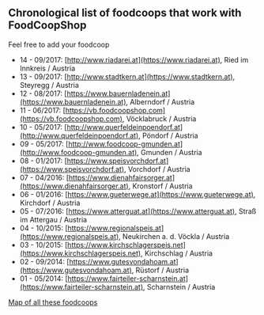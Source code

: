 ## Chronological list of foodcoops that work with FoodCoopShop

Feel free to add your foodcoop

* 14 - 09/2017: [http://www.riadarei.at](https://www.riadarei.at), Ried im Innkreis / Austria
* 13 - 09/2017: [http://www.stadtkern.at](https://www.stadtkern.at), Steyregg / Austria
* 12 - 08/2017: [https://www.bauernladenein.at](https://www.bauernladenein.at), Alberndorf / Austria
* 11 - 06/2017: [https://vb.foodcoopshop.com](https://vb.foodcoopshop.com), Vöcklabruck / Austria
* 10 - 05/2017: [http://www.querfeldeinpoendorf.at](http://www.querfeldeinpoendorf.at), Pöndorf / Austria
* 09 - 05/2017: [http://www.foodcoop-gmunden.at](http://www.foodcoop-gmunden.at), Gmunden / Austria
* 08 - 01/2017: [https://www.speisvorchdorf.at](https://www.speisvorchdorf.at), Vorchdorf / Austria
* 07 - 04/2016: [https://www.dienahfairsorger.at](https://www.dienahfairsorger.at), Kronstorf / Austria
* 06 - 01/2016: [https://www.gueterwege.at](https://www.gueterwege.at), Kirchdorf / Austria
* 05 - 07/2016: [https://www.atterguat.at](https://www.atterguat.at), Straß im Attergau / Austria
* 04 - 10/2015: [https://www.regionalspeis.at](https://www.regionalspeis.at), Neukirchen a. d. Vöckla / Austria
* 03 - 10/2015: [https://www.kirchschlagerspeis.net](https://www.kirchschlagerspeis.net), Kirchschlag / Austria
* 02 - 09/2014: [https://www.gutesvondahoam.at](https://www.gutesvondahoam.at), Rüstorf / Austria
* 01 - 05/2014: [https://www.fairteiler-scharnstein.at](https://www.fairteiler-scharnstein.at), Scharnstein / Austria

[Map of all these foodcoops](https://www.google.com/maps/d/viewer?mid=18Ds-ijgE6vZIG9BC_q52Spvj-ZQ)
